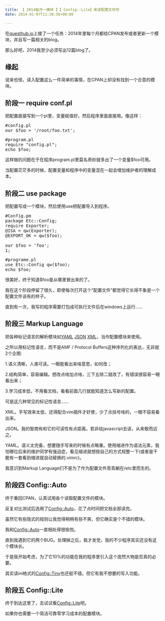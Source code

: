 ```yaml
---
title: 【 2014每月一模块 】【 Config::Lite】来读配置文件吧
date: 2014-01-07T11:38:56+00:00

---
```

在[questhub.io](http://questhub.io/)上接了一个任务：2014年里每个月都给CPAN发布或者更新一个模块，并且写一篇相关的blog。

那么好吧，2014我至少必须写出12篇blog了。

## 缘起

说来也怪，读入配置这么一件简单的事情，在CPAN上却没有找到一个合意的模块。

## 阶段一 require conf.pl

把配置直接写到一个pl里，变量赋值好。然后程序里面直接用。像这样：

<pre class="brush: perl">#config.pl
our $foo = '/root/foo.txt';
</pre>

<pre class="brush: perl">#program.pl
require "config.pl";
echo $foo;
</pre>

这样做的问题在于在程序program.pl里莫名奇妙就多出了一个变量$foo可用。
  
当配置茫茫多的时候，配置变量和程序中的变量混在一起会增加维护者的理解成本。

## 阶段二 use package

把配置写成一个模块，然后使用use把配置导入到程序。

<pre class="brush: perl">#Config.pm
package Etc::Config;
require Exporter;
@ISA = qw(Exporter);
@EXPORT_OK = qw($foo);

our $foo = 'foo';
1;
</pre>

<pre class="brush: perl">#programe.pl
use Etc::Config qw($foo);
echo $foo;
</pre>

很美好，终于知道$foo是从哪里冒出来的了。
  
我在这个阶段停留了很久，即使每次打开这个&#8221;配置文件&#8221;都觉得它长得不象是一个配置文件该有的样子。
  
直到有一次，我写的程序需要打包成可执行文件后在windows上运行&#8230;&#8230;

## 阶段三 Markup Language

把各种标记语言的解析模块如[YAML](https://metacpan.org/pod/YAML) [JSON](https://metacpan.org/pod/JSON) [XML](https://metacpan.org/module/XML::Simple)，当作配置模块来使用。

之所以用标记性语言，而不是AMF / Protocol Buffers这种序列化的表达，无非就2个企图:
  
1.语义清晰，人类可读。一眼能看出来啥意思，如何改；
  
2.结构简单，容易编辑。想改点啥加点啥，三下五除二就改了，有错误很容易一眼看出来；
  
3.学习成本低，不用看文档，看看前面几行就能知道怎么写新的配置。

可是这几种常见的标记性语言……
  
XML。手写效率太低，还得配合vim插件才好使，少了点括号啥的，一眼不容易看出来。
  
JSON。我的智商有和它的可读性有点距离。若非给javascript去读，从来敬而远之。
  
YAML。语义太完备，想要随手写来的时候有点略重。使用缩进作为语法元素，我怕哪位后来的维护同学有强迫症，看见缩进就想按自己的方式规整一下(或者是干脆有一套看到缩进就自动替换的.vimrc)。

我意识到Markup Language们不是为了作为配置文件乖乖躺在/etc里而生的。

## 阶段四 Config::Auto

终于重回CPAN，认真试用各个读取配置文件的模块。
  
反复对比测试后选用了[Config::Auto](https://metacpan.org/pod/Config::Auto)，花了点时间把文档全部读完。
  
虽然它有些隐式的规则让我觉得稍稍有些不爽，但它确实是个不错的模块。

我和[Config::Auto](https://metacpan.org/pod/Config::Auto)一直相处得很愉悦。
  
直到我遇到它的两个BUG。处理掉之后，我才发觉，我的不少程序其实还没有这个模块长。
  
于是我开始考虑，为了它10%的功能在我的程序里引入这个庞然大物是否真的必要。

其实读ini格式的[Config::Tiny](https://metacpan.org/pod/Config::Tiny)也还挺不错。但它有我不想要的写入功能。

## 阶段五 Config::Lite

终于到达这里了，去试试看[Config::Lite](https://metacpan.org/pod/Config::Lite)吧。

如果你也需要一个简洁可靠零学习成本的配置模块。
